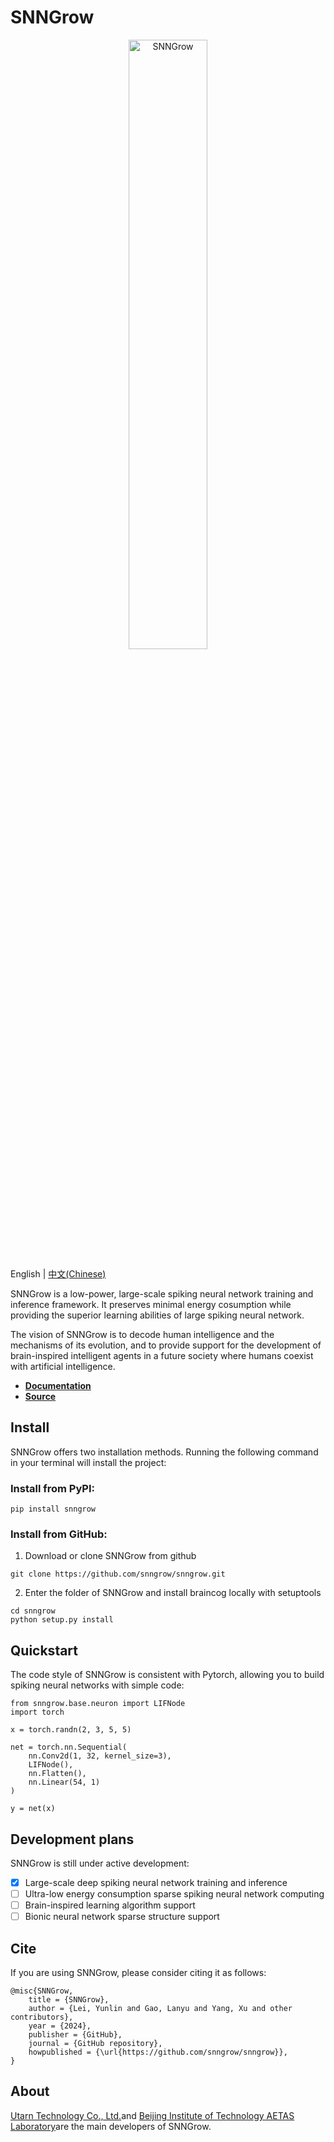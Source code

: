 # SNNGrow

<p align="center">
  	<img alt="SNNGrow" src="./docs/en/source/_static/logo.png" width=50%>
</p>

English | [中文(Chinese)](./README_zh_CN.md) 

SNNGrow is a low-power, large-scale spiking neural network training and inference framework. It preserves minimal energy cosumption while providing the superior learning abilities of large spiking neural network.

The vision of SNNGrow is to decode human intelligence and the mechanisms of its evolution, and to provide support for the development of brain-inspired intelligent agents in a future society where humans coexist with artificial intelligence.

- **[Documentation](https://snngrow.readthedocs.io/)**
- **[Source](https://github.com/snngrow/snngrow/)**

## Install

SNNGrow offers two installation methods.
Running the following command in your terminal will install the project:
### Install from PyPI:

```
pip install snngrow
```
### Install from GitHub:

1.  Download or clone SNNGrow from github
```
git clone https://github.com/snngrow/snngrow.git
```
2.  Enter the folder of SNNGrow and install braincog locally with setuptools
```
cd snngrow
python setup.py install
```

## Quickstart

The code style of SNNGrow is consistent with Pytorch, allowing you to build spiking neural networks with simple code:
```
from snngrow.base.neuron import LIFNode
import torch

x = torch.randn(2, 3, 5, 5)

net = torch.nn.Sequential(
    nn.Conv2d(1, 32, kernel_size=3),
    LIFNode(),
    nn.Flatten(),
    nn.Linear(54, 1)
)

y = net(x)
```

## Development plans

SNNGrow is still under active development:
- [x] Large-scale deep spiking neural network training and inference
- [ ] Ultra-low energy consumption sparse spiking neural network computing
- [ ] Brain-inspired learning algorithm support
- [ ] Bionic neural network sparse structure support

## Cite

If you are using SNNGrow, please consider citing it as follows:
```
@misc{SNNGrow,
    title = {SNNGrow},
    author = {Lei, Yunlin and Gao, Lanyu and Yang, Xu and other contributors},
    year = {2024},
    publisher = {GitHub},
    journal = {GitHub repository},
    howpublished = {\url{https://github.com/snngrow/snngrow}},
}
```

## About

[Utarn Technology Co., Ltd.](https://www.utarn.com/w/home)and [Beijing Institute of Technology AETAS Laboratory](https://www.aetasbit.com/)are the main developers of SNNGrow.
